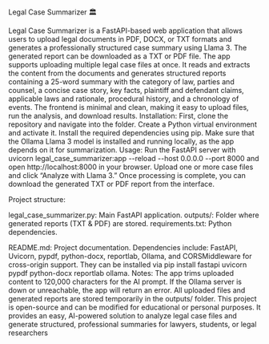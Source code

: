 Legal Case Summarizer 🏛️

Legal Case Summarizer is a FastAPI-based web application that allows users to upload legal documents in PDF, DOCX, or TXT formats and generates a professionally structured case summary using Llama 3. The generated report can be downloaded as a TXT or PDF file.
The app supports uploading multiple legal case files at once. It reads and extracts the content from the documents and generates structured reports containing a 25-word summary with the category of law, parties and counsel, a concise case story, key facts, plaintiff and defendant claims, applicable laws and rationale, procedural history, and a chronology of events. The frontend is minimal and clean, making it easy to upload files, run the analysis, and download results.
Installation: First, clone the repository and navigate into the folder. Create a Python virtual environment and activate it. Install the required dependencies using pip. Make sure that the Ollama Llama 3 model is installed and running locally, as the app depends on it for summarization.
Usage: Run the FastAPI server with uvicorn legal_case_summarizer:app --reload --host 0.0.0.0 --port 8000 and open http://localhost:8000 in your browser. Upload one or more case files and click “Analyze with Llama 3.” Once processing is complete, you can download the generated TXT or PDF report from the interface.

Project structure:

legal_case_summarizer.py: Main FastAPI application.
outputs/: Folder where generated reports (TXT & PDF) are stored.
requirements.txt: Python dependencies.

README.md: Project documentation.
Dependencies include: FastAPI, Uvicorn, pypdf, python-docx, reportlab, Ollama, and CORSMiddleware for cross-origin support. They can be installed via pip install fastapi uvicorn pypdf python-docx reportlab ollama.
Notes: The app trims uploaded content to 120,000 characters for the AI prompt. If the Ollama server is down or unreachable, the app will return an error. All uploaded files and generated reports are stored temporarily in the outputs/ folder.
This project is open-source and can be modified for educational or personal purposes. It provides an easy, AI-powered solution to analyze legal case files and generate structured, professional summaries for lawyers, students, or legal researchers
